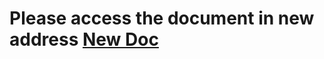 # Please access the document in new address [New Doc](https://github.com/hackathon-cli-recommendation/cli-recommendation/blob/master/Docs/guidance_for_az_next.md)
